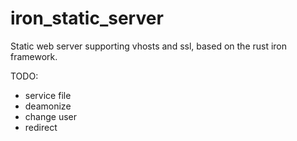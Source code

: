# iron_static_server
Static web server supporting vhosts and ssl, based on the rust iron framework.

TODO:
* service file
* deamonize
* change user
* redirect
